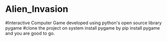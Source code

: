 # Alien_Invasion
#Interactive Computer Game developed using python's open source library pygame
#clone the project on system install pygame by pip install pygame and you are good to go.
